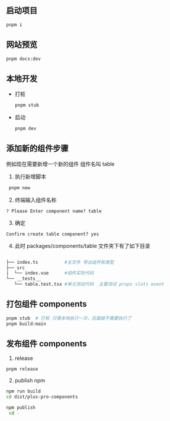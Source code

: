 ## 启动项目

```sh
pnpm i
```

## 网站预览

```sh
pnpm docs:dev
```

## 本地开发

- 打桩

  ```sh
  pnpm stub
  ```

- 启动

  ```sh
  pnpm dev
  ```

## 添加新的组件步骤

例如现在需要新增一个新的组件 组件名叫 table

1. 执行新增脚本

```sh
 pnpm new
```

2. 终端输入组件名称

```
? Please Enter component name? table
```

3. 确定

```
Confirm create table component? yes
```

4.  此时 packages/components/table 文件夹下有了如下目录

```sh

├── index.ts          #主文件 导出组件和类型
├── src
|  └── index.vue      #组件实际代码
└── __tests__
   └── table.test.tsx #单元测试代码  主要测试 props slots event

```

## 打包组件 components

```sh
pnpm stub  # 打桩 只需本地执行一次，后面就不需要执行了
pnpm build:main
```

## 发布组件 components

1. release

```sh
pnpm release
```

2. publish npm

```sh
npm run build
cd dist/plus-pro-components

npm publish
 cd -
```
